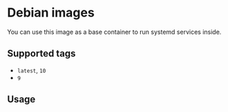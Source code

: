 # Debian images

You can use this image as a base container to run systemd services inside.

## Supported tags
 - `latest`, `10`
 - `9`

## Usage
